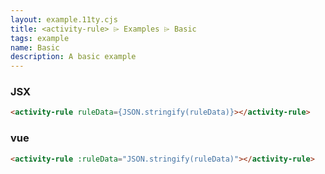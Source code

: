 ```yaml
---
layout: example.11ty.cjs
title: <activity-rule> ⌲ Examples ⌲ Basic
tags: example
name: Basic
description: A basic example
---
```


<activity-rule></activity-rule>
<script>
  const ruleData = {
    ruleMode: 1, // 商品/类目类型： 1 代表类目品牌，2 代表 商品列表
    venderIds: '123', // 活动商家
    brandName: '美的', // 品牌
    categoryName: ['家用电器-大家电-洗衣机'], // 品类
    skuId: '123,456', // 商品
    rebateRuleList: [ // 返利规则
      {
      "purchaseMin": "90,000", // 采购金额最小值
      "purchaseMax": "9,000,000", // 采购金额最大值
      "rebateType": 1, // 返利配额类型： 1 代表百分比，2 代表 固定数额
      "rebateQuota": "20" // 返利值
      },
      {
      "purchaseMin": "9,000,000",
      "purchaseMax": "90,000,000",
      "rebateType": 1,
      "rebateQuota": "22"
      },
      {
      "purchaseMin": "90,000,000",
      "purchaseMax": null,
      "rebateType": 2,
      "rebateQuota": "23"
      }
    ]
  }
  document.querySelector('activity-rule') && document.querySelector('activity-rule').setAttribute('ruleData', JSON.stringify(ruleData))
</script>


<h3>JSX</h3>

```html
<activity-rule ruleData={JSON.stringify(ruleData)}></activity-rule>
```

<h3>vue</h3>

```html
<activity-rule :ruleData="JSON.stringify(ruleData)"></activity-rule>
```
